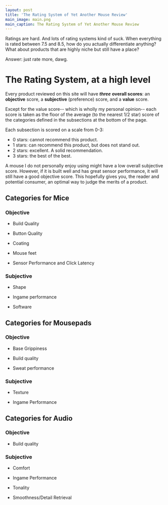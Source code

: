 ```yaml
---
layout: post
title: 'The Rating System of Yet Another Mouse Review'
main_image: main.png
main_caption: The Rating System of Yet Another Mouse Review
---
```


Ratings are hard. And lots of rating systems kind of suck. When everything is rated between 7.5 and 8.5, how do you actually differentiate anything? What about products that are highly niche but still have a place? 

Answer: just rate more, dawg.

# The Rating System, at a high level

Every product reviewed on this site will have ***three*** **overall scores**: an **objective** score, a **subjective** (preference) score, and a **value** score.

Except for the value score-- which is wholly my personal opinion-- each score is taken as the floor of the average (to the nearest 1/2 star) score of the categories defined in the subsections at the bottom of the page.

Each subsection is scored on a scale from 0-3:

- 0 stars: cannot recommend this product.
- 1 stars: can recommend this product, but does not stand out.
- 2 stars: excellent. A solid recommendation.
- 3 stars: the best of the best.

A mouse I do not personally enjoy using might have a low overall subjective score. However, if it is built well and has great sensor performance, it will still have a good objective score. This hopefully gives you, the reader and potential consumer, an optimal way to judge the merits of a product.

## Categories for Mice

### Objective

- Build Quality 

- Button Quality

- Coating

- Mouse feet

- Sensor Performance and Click Latency 

### Subjective 

- Shape 

- Ingame performance 

- Software 

## Categories for Mousepads

### Objective

- Base Grippiness

- Build quality

- Sweat performance

### Subjective

- Texture 

- Ingame Performance 

## Categories for Audio

### Objective

- Build quality

### Subjective

- Comfort

- Ingame Performance

- Tonality

- Smoothness/Detail Retrieval
